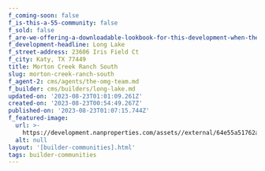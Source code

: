 ```yaml
---
f_coming-soon: false
f_is-this-a-55-community: false
f_sold: false
f_are-we-offering-a-downloadable-lookbook-for-this-development-when-they-submit-their-contact-info: false
f_development-headline: Long Lake
f_street-address: 23606 Iris Field Ct
f_city: Katy, TX 77449
title: Morton Creek Ranch South
slug: morton-creek-ranch-south
f_agent-2: cms/agents/the-omg-team.md
f_builder: cms/builders/long-lake.md
updated-on: '2023-08-23T01:01:09.261Z'
created-on: '2023-08-23T00:54:49.267Z'
published-on: '2023-08-23T01:07:15.744Z'
f_featured-image:
  url: >-
    https://development.nanproperties.com/assets//external/64e55a51762a42faec51402e_new-homes-community-morton-creek-ranch-south.webp
  alt: null
layout: '[builder-communities].html'
tags: builder-communities
---
```



